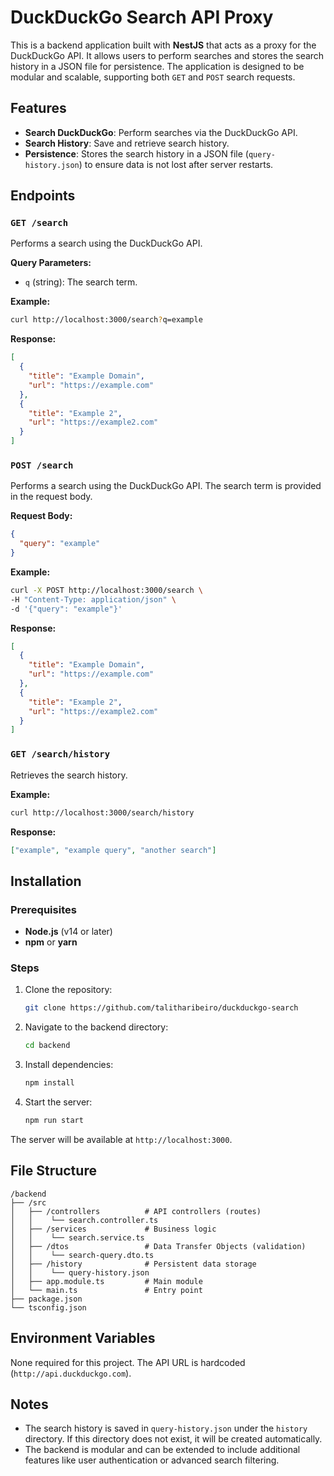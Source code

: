 # DuckDuckGo Search API Proxy

This is a backend application built with **NestJS** that acts as a proxy for the DuckDuckGo API. It allows users to perform searches and stores the search history in a JSON file for persistence. The application is designed to be modular and scalable, supporting both `GET` and `POST` search requests.

## Features

- **Search DuckDuckGo**: Perform searches via the DuckDuckGo API.
- **Search History**: Save and retrieve search history.
- **Persistence**: Stores the search history in a JSON file (`query-history.json`) to ensure data is not lost after server restarts.

## Endpoints

### `GET /search`

Performs a search using the DuckDuckGo API.

**Query Parameters:**

- `q` (string): The search term.

**Example:**

```bash
curl http://localhost:3000/search?q=example
```

**Response:**

```json
[
  {
    "title": "Example Domain",
    "url": "https://example.com"
  },
  {
    "title": "Example 2",
    "url": "https://example2.com"
  }
]
```

### `POST /search`

Performs a search using the DuckDuckGo API. The search term is provided in the request body.

**Request Body:**

```json
{
  "query": "example"
}
```

**Example:**

```bash
curl -X POST http://localhost:3000/search \
-H "Content-Type: application/json" \
-d '{"query": "example"}'
```

**Response:**

```json
[
  {
    "title": "Example Domain",
    "url": "https://example.com"
  },
  {
    "title": "Example 2",
    "url": "https://example2.com"
  }
]
```

### `GET /search/history`

Retrieves the search history.

**Example:**

```bash
curl http://localhost:3000/search/history
```

**Response:**

```json
["example", "example query", "another search"]
```

## Installation

### Prerequisites

- **Node.js** (v14 or later)
- **npm** or **yarn**

### Steps

1. Clone the repository:

   ```bash
   git clone https://github.com/talitharibeiro/duckduckgo-search
   ```

2. Navigate to the backend directory:

   ```bash
   cd backend
   ```

3. Install dependencies:

   ```bash
   npm install
   ```

4. Start the server:
   ```bash
   npm run start
   ```

The server will be available at `http://localhost:3000`.

## File Structure

```
/backend
├── /src
│   ├── /controllers          # API controllers (routes)
│   │    └── search.controller.ts
│   ├── /services             # Business logic
│   │    └── search.service.ts
│   ├── /dtos                 # Data Transfer Objects (validation)
│   │    └── search-query.dto.ts
│   ├── /history              # Persistent data storage
│   │    └── query-history.json
│   ├── app.module.ts         # Main module
│   └── main.ts               # Entry point
├── package.json
└── tsconfig.json
```

## Environment Variables

None required for this project. The API URL is hardcoded (`http://api.duckduckgo.com`).

## Notes

- The search history is saved in `query-history.json` under the `history` directory. If this directory does not exist, it will be created automatically.
- The backend is modular and can be extended to include additional features like user authentication or advanced search filtering.

